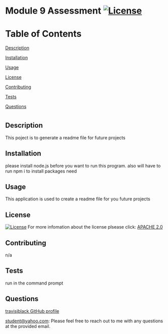# Module 9 Assessment                           [![License](https://img.shields.io/badge/License-Apache_2.0-blue.svg)](https://opensource.org/licenses/Apache-2.0)

  # Table of Contents                                                
  <a href="#description">Description</a>
  
<a href="#installation">Installation</a>
  
<a href="#usage">Usage</a>
  
<a href="#license">License</a>
  
<a href="#contributing">Contributing</a>
  
<a href="#tests">Tests</a>
  
<a href="#questions">Questions</a>

# <h2 id='description'>Description</h2>
  This poject is to generate a readme file for future projects



## <h2 id='installation'>Installation</h2>
  please install node.js before you want to run this program. also will have to run npm i to install packages need 

## <h2 id='usage'>Usage</h2>
  This application is used to create a readme file for you future projects

## <h2 id='license'>License</h2>
[![License](https://img.shields.io/badge/License-Apache_2.0-blue.svg)](https://opensource.org/licenses/Apache-2.0) For more infomation about the license plsease click:
<a href = "https://www.apache.org/licenses/LICENSE-2.0">APACHE 2.0</a>

## <h2 id='contributing'>Contributing</h2>
  n/a

## <h2 id='tests'>Tests</h2>
  run in the command prompt

### <h2 id='questions'>Questions</h2>
  <a href="https://github.com/travisjblack"> travisjblack GitHub profile</a> 
  
student@yahoo.com: Please feel free to reach out to me with any questions at the provided email.
